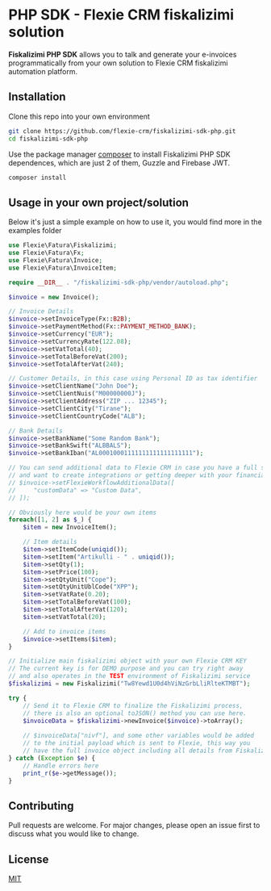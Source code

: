 # PHP SDK - Flexie CRM fiskalizimi solution

**Fiskalizimi PHP SDK** allows you to talk and generate your e-invoices programmatically from your own solution to Flexie CRM fiskalizimi automation platform.

## Installation

Clone this repo into your own environment

```bash
git clone https://github.com/flexie-crm/fiskalizimi-sdk-php.git
cd fiskalizimi-sdk-php
```

Use the package manager [composer](https://getcomposer.org/) to install Fiskalizimi PHP SDK dependences, which are just 2 of them, Guzzle and Firebase JWT.

```bash
composer install
```

## Usage in your own project/solution
Below it's just a simple example on how to use it, you would find more in the examples folder

```php
use Flexie\Fatura\Fiskalizimi;
use Flexie\Fatura\Fx;
use Flexie\Fatura\Invoice;
use Flexie\Fatura\InvoiceItem;

require __DIR__ . "/fiskalizimi-sdk-php/vendor/autoload.php";

$invoice = new Invoice();

// Invoice Details
$invoice->setInvoiceType(Fx::B2B);
$invoice->setPaymentMethod(Fx::PAYMENT_METHOD_BANK);
$invoice->setCurrency("EUR");
$invoice->setCurrencyRate(122.08);
$invoice->setVatTotal(40);
$invoice->setTotalBeforeVat(200);
$invoice->setTotalAfterVat(240);

// Customer Details, in this case using Personal ID as tax identifier
$invoice->setClientName("John Doe");
$invoice->setClientNuis("M00000000J");
$invoice->setClientAddress("ZIP ... 12345");
$invoice->setClientCity("Tirane");
$invoice->setClientCountryCode("ALB");

// Bank Details
$invoice->setBankName("Some Random Bank");
$invoice->setBankSwift("ALBBALS");
$invoice->setBankIban("AL00010001111111111111111111");

// You can send additional data to Flexie CRM in case you have a full subscription
// and want to create integrations or getting deeper with your financial data
// $invoice->setFlexieWorkflowAdditionalData([
//     "customData" => "Custom Data",
// ]);

// Obviously here would be your own items
foreach([1, 2] as $_) {
    $item = new InvoiceItem();

    // Item details
    $item->setItemCode(uniqid());
    $item->setItem("Artikulli - " . uniqid());
    $item->setQty(1);
    $item->setPrice(100);
    $item->setQtyUnit("Cope");
    $item->setQtyUnitUblCode("XPP");
    $item->setVatRate(0.20);
    $item->setTotalBeforeVat(100);
    $item->setTotalAfterVat(120);
    $item->setVatTotal(20);

    // Add to invoice items
    $invoice->setItems($item);
}

// Initialize main fiskalizimi object with your own Flexie CRM KEY
// The current key is for DEMO purpose and you can try right away
// and also operates in the TEST environment of Fiskalizimi service 
$fiskalizimi = new Fiskalizimi("Tw8Yewd1U0d4hViNzGrbLliRlteKTMBT");

try {
    // Send it to Flexie CRM to finalize the Fiskalizimi process,
    // there is also an optional toJSON() method you can use here.
    $invoiceData = $fiskalizimi->newInvoice($invoice)->toArray();
    
    // $invoiceData["nivf"], and some other variables would be added 
    // to the initial payload which is sent to Flexie, this way you 
    // have the full invoice object including all details from Fiskalizimi
} catch (Exception $e) {
    // Handle errors here
    print_r($e->getMessage());
}
```

## Contributing
Pull requests are welcome. For major changes, please open an issue first to discuss what you would like to change.

## License
[MIT](https://choosealicense.com/licenses/mit/)

